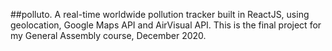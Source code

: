 ##polluto.
A real-time worldwide pollution tracker built in ReactJS, using geolocation, Google Maps API and AirVisual API. This is the final project for my General Assembly course, December 2020.
